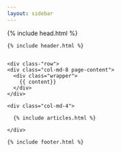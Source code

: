 ```yaml
---
layout: sidebar
---
```


<!DOCTYPE html>
<html>

  {% include head.html %}

  <body>

    {% include header.html %}


    <div class-"row">
    <div class="col-md-8 page-content">
      <div class="wrapper">
        {{ content}}
      </div>
    </div>

    <div class="col-md-4">
      
      {% include articles.html %}

    </div>
  </div><!--row-->


    {% include footer.html %}

  </body>

</html>